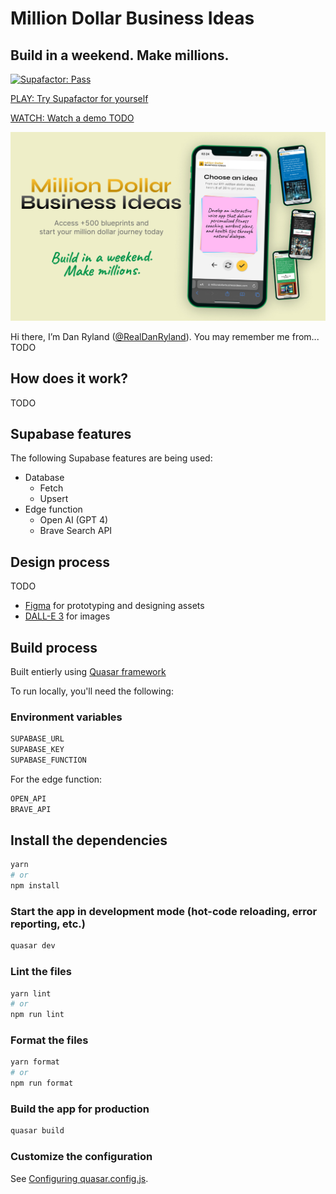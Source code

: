 # Million Dollar Business Ideas

## Build in a weekend. Make millions.

[![Supafactor: Pass](https://nipsfqhfvpgclfjnctna.supabase.co/functions/v1/badge?userName=danryland&repo=milliondollarbusinessideas)](https://supafactor.netlify.app/)

[PLAY: Try Supafactor for yourself](https://milliondollarbusinessideas.com)

[WATCH: Watch a demo TODO](https://www.loom.com/)

![Million Dollar Business Ideas](./src/assets/img/cover-1.jpg)

Hi there, I’m Dan Ryland ([@RealDanRyland](https://twitter.com/realdanryland)). You may remember me from... TODO

## How does it work?

TODO

## Supabase features

The following Supabase features are being used:

- Database
  - Fetch
  - Upsert
- Edge function
  - Open AI (GPT 4)
  - Brave Search API

## Design process

TODO

- [Figma](https://www.figma.com/) for prototyping and designing assets
- [DALL-E 3](#) for images

## Build process

Built entierly using [Quasar framework](https://quasar.dev/)

To run locally, you'll need the following:

### Environment variables

```bash
SUPABASE_URL
SUPABASE_KEY
SUPABASE_FUNCTION
```

For the edge function:

```bash
OPEN_API
BRAVE_API
```

## Install the dependencies

```bash
yarn
# or
npm install
```

### Start the app in development mode (hot-code reloading, error reporting, etc.)

```bash
quasar dev
```

### Lint the files

```bash
yarn lint
# or
npm run lint
```

### Format the files

```bash
yarn format
# or
npm run format
```

### Build the app for production

```bash
quasar build
```

### Customize the configuration

See [Configuring quasar.config.js](https://v2.quasar.dev/quasar-cli-vite/quasar-config-js).
